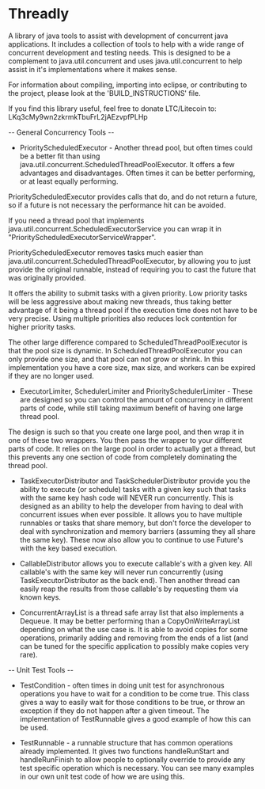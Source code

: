 Threadly
========

A library of java tools to assist with development of concurrent java applications. It includes a collection of tools to help with a wide range of concurrent development and testing needs. This is designed to be a complement to java.util.concurrent and uses java.util.concurrent to help assist in it's implementations where it makes sense.

For information about compiling, importing into eclipse, or contributing to the project, please look at the 'BUILD_INSTRUCTIONS' file.

If you find this library useful, feel free to donate LTC/Litecoin to: LKq3cMy9wn2zkrmkTbuFrL2jAEzvpfPLHp

-- General Concurrency Tools --

*    PriorityScheduledExecutor - Another thread pool, but often times could be a better fit than using java.util.concurrent.ScheduledThreadPoolExecutor. It offers a few advantages and disadvantages. Often times it can be better performing, or at least equally performing.

PriorityScheduledExecutor provides calls that do, and do not return a future, so if a future is not necessary the performance hit can be avoided.

If you need a thread pool that implements java.util.concurrent.ScheduledExecutorService you can wrap it in "PriorityScheduledExecutorServiceWrapper".

PriorityScheduledExecutor removes tasks much easier than java.util.concurrent.ScheduledThreadPoolExecutor, by allowing you to just provide the original runnable, instead of requiring you to cast the future that was originally provided.

It offers the ability to submit tasks with a given priority. Low priority tasks will be less aggressive about making new threads, thus taking better advantage of it being a thread pool if the execution time does not have to be very precise. Using multiple priorities also reduces lock contention for higher priority tasks.

The other large difference compared to ScheduledThreadPoolExecutor is that the pool size is dynamic. In ScheduledThreadPoolExecutor you can only provide one size, and that pool can not grow or shrink. In this implementation you have a core size, max size, and workers can be expired if they are no longer used.

*    ExecutorLimiter, SchedulerLimiter and PrioritySchedulerLimiter - These are designed so you can control the amount of concurrency in different parts of code, while still taking maximum benefit of having one large thread pool.

The design is such so that you create one large pool, and then wrap it in one of these two wrappers.  You then pass the wrapper to your different parts of code.  It relies on the large pool in order to actually get a thread, but this prevents any one section of code from completely dominating the thread pool.

*    TaskExecutorDistributor and TaskSchedulerDistributor provide you the ability to execute (or schedule) tasks with a given key such that tasks with the same key hash code will NEVER run concurrently. This is designed as an ability to help the developer from having to deal with concurrent issues when ever possible. It allows you to have multiple runnables or tasks that share memory, but don't force the developer to deal with synchronization and memory barriers (assuming they all share the same key).  These now also allow you to continue to use Future's with the key based execution.

*    CallableDistributor allows you to execute callable's with a given key. All callable's with the same key will never run concurrently (using TaskExecutorDistributor as the back end). Then another thread can easily reap the results from those callable's by requesting them via known keys.

*    ConcurrentArrayList is a thread safe array list that also implements a Dequeue. It may be better performing than a CopyOnWriteArrayList depending on what the use case is. It is able to avoid copies for some operations, primarily adding and removing from the ends of a list (and can be tuned for the specific application to possibly make copies very rare).

-- Unit Test Tools --

*    TestCondition - often times in doing unit test for asynchronous operations you have to wait for a condition to be come true. This class gives a way to easily wait for those conditions to be true, or throw an exception if they do not happen after a given timeout. The implementation of TestRunnable gives a good example of how this can be used.

*    TestRunnable - a runnable structure that has common operations already implemented. It gives two functions handleRunStart and handleRunFinish to allow people to optionally override to provide any test specific operation which is necessary. You can see many examples in our own unit test code of how we are using this.
